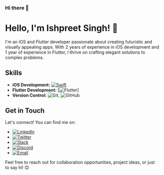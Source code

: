 ### Hi there 👋


# Hello, I'm Ishpreet Singh! 👋

I'm an iOS and Flutter developer passionate about creating futuristic and visually appealing apps. With 2 years of experience in iOS development and 1 year of experience in Flutter, I thrive on crafting elegant solutions to complex problems.

## Skills

- **iOS Development:** [![Swift](https://img.shields.io/badge/-Swift-FA7343?logo=swift&logoColor=white)](https://docs.swift.org/swift-book/documentation/the-swift-programming-language/thebasics/)
- **Flutter Development:** [![Flutter](https://img.shields.io/badge/-Flutter-02569B?logo=flutter&logoColor=white)]
- **Version Control:** ![Git](https://img.shields.io/badge/-Git-F05032?logo=git&logoColor=white), ![GitHub](https://img.shields.io/badge/-GitHub-181717?logo=github&logoColor=white)


## Get in Touch

Let's connect! You can find me on:

- [![LinkedIn](https://img.shields.io/badge/-LinkedIn-0077B5?logo=linkedin&logoColor=white)](link-to-linkedin)
- [![Twitter](https://img.shields.io/badge/-Twitter-1DA1F2?logo=twitter&logoColor=white)](link-to-twitter)
- [![Slack](https://img.shields.io/badge/-Slack-4A154B?logo=slack&logoColor=white)](link-to-Slack)
- [![Discord](https://img.shields.io/badge/-Discord-5865F2?logo=discord&logoColor=white)](link-to-Discord)
- [![Email](https://img.shields.io/badge/-Email-D14836?logo=gmail&logoColor=white)](ishpreetsingh8386@gmail.com)
  


Feel free to reach out for collaboration opportunities, project ideas, or just to say hi! 😊


<!--
**ishpreet77-creator/ishpreet77-creator** is a ✨ _special_ ✨ repository because its `README.md` (this file) appears on your GitHub profile.

Here are some ideas to get you started:

- 🔭 I’m currently working on ...
- 🌱 I’m currently learning ...
- 👯 I’m looking to collaborate on ...
- 🤔 I’m looking for help with ...
- 💬 Ask me about ...
- 📫 How to reach me: ...
- 😄 Pronouns: ...
- ⚡ Fun fact: ...
-->

